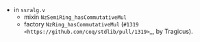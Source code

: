 - in `ssralg.v`
  + mixin `NzSemiRing_hasCommutativeMul`
  + factory `NzRing_hasCommutativeMul`
    (`#1319 <https://github.com/coq/stdlib/pull/1319>`_,
    by Tragicus).

